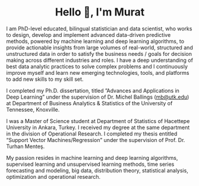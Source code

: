 <h1 align="center">Hello 👋, I'm Murat</h1>

I am PhD-level educated, bilingual statistician and data scientist, who works to design, develop and implement advanced data-driven predictive methods, powered by machine learning and deep learning algorithms, to provide actionable insights from large volumes of real-world, structured and unstructured data in order to satisfy the business needs / goals for decision making across different industries and roles. I have a deep understanding of best data analytic practices to solve complex problems and I continuously improve myself and learn new emerging technologies, tools, and platforms to add new skills to my skill set.

I completed my Ph.D. dissertation, titled ”Advances and Applications in Deep Learning” under the supervision of Dr. Michel Ballings (mb@utk.edu) at Department of Business Analytics & Statistics of the University of Tennessee, Knoxville.

I was a Master of Science student at Department of Statistics of Hacettepe University in Ankara, Turkey. I received my degree at the same department in the division of Operational Research. I completed my thesis entitled “Support Vector Machines/Regression” under the supervision of Prof. Dr. Turhan Menteş.

My passion resides in machine learning and deep learning algorithms, supervised learning and unsupervised learning methods, time series forecasting and modeling, big data, distribution theory, statistical analysis, optimization and operational research.

